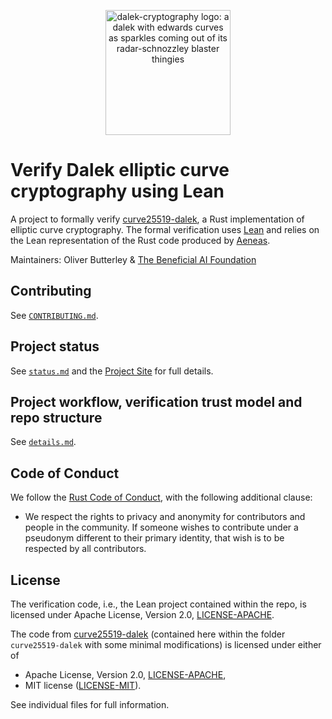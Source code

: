 <p align="center">
<img
 alt="dalek-cryptography logo: a dalek with edwards curves as sparkles coming out of its radar-schnozzley blaster thingies"
 width="200px"
 src="https://cdn.jsdelivr.net/gh/dalek-cryptography/curve25519-dalek/docs/assets/dalek-logo-clear.png"/>
</p>

# Verify Dalek elliptic curve cryptography using Lean

A project to formally verify [curve25519-dalek](https://github.com/dalek-cryptography/curve25519-dalek), a Rust implementation of elliptic curve cryptography.
The formal verification uses [Lean](https://lean-lang.org) and relies on the Lean representation of the Rust code produced by [Aeneas](https://github.com/AeneasVerif/aeneas).

Maintainers: Oliver Butterley & [The Beneficial AI Foundation](https://www.beneficialaifoundation.org/)

## Contributing

See [`CONTRIBUTING.md`](./CONTRIBUTING.md).

## Project status

See [`status.md`](./status.md) and the [Project Site](https://beneficial-ai-foundation.github.io/curve25519-dalek-lean-verify/) for full details.

## Project workflow, verification trust model and repo structure

See [`details.md`](./site/details.md).

## Code of Conduct

We follow the [Rust Code of Conduct](http://www.rust-lang.org/conduct.html),
with the following additional clause:

* We respect the rights to privacy and anonymity for contributors and people in
  the community.  If someone wishes to contribute under a pseudonym different to
  their primary identity, that wish is to be respected by all contributors.

## License

The verification code, i.e., the Lean project contained within the repo, is licensed under Apache License, Version 2.0, [LICENSE-APACHE](LICENSE-APACHE).

The code from [curve25519-dalek](https://github.com/dalek-cryptography/curve25519-dalek) (contained here within the folder `curve25519-dalek` with some minimal modifications) is licensed under either of

  * Apache License, Version 2.0, [LICENSE-APACHE](LICENSE-APACHE),
  * MIT license ([LICENSE-MIT](LICENSE-MIT)).

See individual files for full information.



